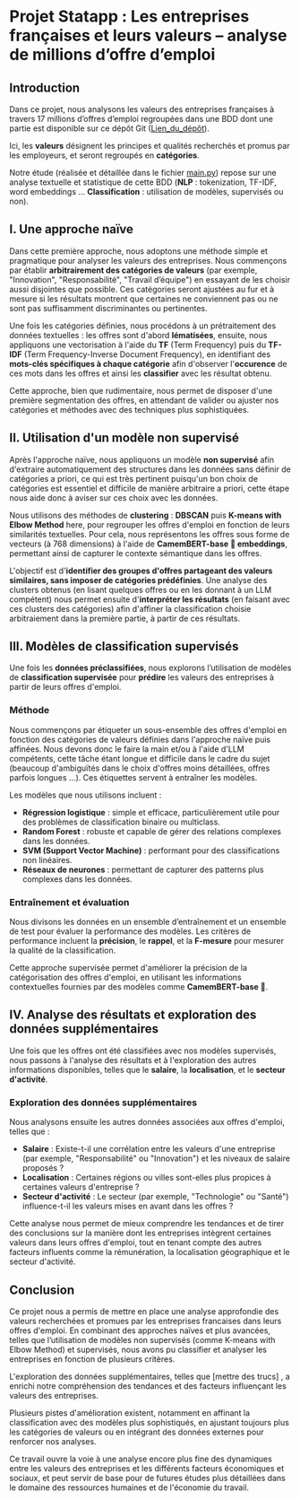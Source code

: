 # **Projet Statapp** : Les entreprises françaises et leurs valeurs – analyse de millions d’offre d’emploi 

## **Introduction**  
Dans ce projet, nous analysons les valeurs des entreprises françaises à travers 17 millions d’offres d’emploi regroupées dans une BDD dont une partie est disponible sur ce dépôt Git ([Lien_du_dépôt](https://github.com/philipython/statapp)). 

Ici, les **valeurs** désignent les principes et qualités recherchés et promus par les employeurs, et seront regroupés en **catégories**. 

Notre étude (réalisée et détaillée dans le fichier [main.py](https://github.com/philipython/statapp)) repose sur une analyse textuelle et statistique de cette BDD (**NLP** : tokenization, TF-IDF, word embeddings ...
**Classification** : utilisation de modèles, supervisés ou non).


## **I. Une approche naïve** 

Dans cette première approche, nous adoptons une méthode simple et pragmatique pour analyser les valeurs des entreprises. Nous commençons par établir **arbitrairement des catégories de valeurs** (par exemple, "Innovation", "Responsabilité", "Travail d’équipe") en essayant de les choisir aussi disjointes que possible. Ces catégories seront ajustées au fur et à mesure si les résultats montrent que certaines ne conviennent pas ou ne sont pas suffisamment discriminantes ou pertinentes.

Une fois les catégories définies, nous procédons à un prétraitement des données textuelles : les offres sont d'abord **lématisées**, ensuite, nous appliquons une vectorisation à l'aide du **TF** (Term Frequency) puis du **TF-IDF** (Term Frequency-Inverse Document Frequency), en identifiant des **mots-clés spécifiques à chaque catégorie** afin d'observer l'**occurence** de ces mots dans les offres et ainsi les **classifier** avec les résultat obtenu.

Cette approche, bien que rudimentaire, nous permet de disposer d'une première segmentation des offres, en attendant de valider ou ajuster nos catégories et méthodes avec des techniques plus sophistiquées.

## **II. Utilisation d'un modèle non supervisé**  

Après l'approche naïve, nous appliquons un modèle **non supervisé** afin d'extraire automatiquement des structures dans les données sans définir de catégories a priori, ce qui est très pertinent puisqu'un bon choix de catégories est essentiel et difficile de manière arbitraire a priori, cette étape nous aide donc à aviser sur ces choix avec les données.

Nous utilisons des méthodes de **clustering** : **DBSCAN** puis **K-means with Elbow Method** here, pour regrouper les offres d'emploi en fonction de leurs similarités textuelles. Pour cela, nous représentons les offres sous forme de vecteurs (à 768 dimensions) à l'aide de **CamemBERT-base 🧀 embeddings**, permettant ainsi de capturer le contexte sémantique dans les offres.  

L'objectif est d'**identifier des groupes d'offres partageant des valeurs similaires, sans imposer de catégories prédéfinies**. Une analyse des clusters obtenus (en lisant quelques offres ou en les donnant à un LLM compétent) nous permet ensuite d'**interpréter les résultats** (en faisant avec ces clusters des catégories) afin d'affiner la classification choisie arbitraiement dans la première partie, à partir de ces résultats.

## **III. Modèles de classification supervisés**

Une fois les **données préclassifiées**, nous explorons l’utilisation de modèles de **classification supervisée** pour **prédire** les valeurs des entreprises à partir de leurs offres d'emploi.

### **Méthode**

Nous commençons par étiqueter un sous-ensemble des offres d'emploi en fonction des catégories de valeurs définies dans l'approche naïve puis affinées. Nous devons donc le faire la main et/ou à l'aide d'LLM compétents, cette tâche étant longue et difficile dans le cadre du sujet (beaucoup d'ambiguïtés dans le choix d'offres moins détaillées, offres parfois longues ...). Ces étiquettes servent à entraîner les modèles.

Les modèles que nous utilisons incluent :  
- **Régression logistique** : simple et efficace, particulièrement utile pour des problèmes de classification binaire ou multiclass.  
- **Random Forest** : robuste et capable de gérer des relations complexes dans les données.  
- **SVM (Support Vector Machine)** : performant pour des classifications non linéaires.  
- **Réseaux de neurones** : permettant de capturer des patterns plus complexes dans les données.

### **Entraînement et évaluation**

Nous divisons les données en un ensemble d’entraînement et un ensemble de test pour évaluer la performance des modèles. Les critères de performance incluent la **précision**, le **rappel**, et la **F-mesure** pour mesurer la qualité de la classification.

Cette approche supervisée permet d'améliorer la précision de la catégorisation des offres d'emploi, en utilisant les informations contextuelles fournies par des modèles comme **CamemBERT-base 🧀**.

## **IV. Analyse des résultats et exploration des données supplémentaires**

Une fois que les offres ont été classifiées avec nos modèles supervisés, nous passons à l'analyse des résultats et à l'exploration des autres informations disponibles, telles que le **salaire**, la **localisation**, et le **secteur d'activité**.

### **Exploration des données supplémentaires**

Nous analysons ensuite les autres données associées aux offres d'emploi, telles que :  
- **Salaire** : Existe-t-il une corrélation entre les valeurs d'une entreprise (par exemple, "Responsabilité" ou "Innovation") et les niveaux de salaire proposés ?
- **Localisation** : Certaines régions ou villes sont-elles plus propices à certaines valeurs d'entreprise ?  
- **Secteur d'activité** : Le secteur (par exemple, "Technologie" ou "Santé") influence-t-il les valeurs mises en avant dans les offres ?

Cette analyse nous permet de mieux comprendre les tendances et de tirer des conclusions sur la manière dont les entreprises intègrent certaines valeurs dans leurs offres d'emploi, tout en tenant compte des autres facteurs influents comme la rémunération, la localisation géographique et le secteur d'activité.

## **Conclusion**

Ce projet nous a permis de mettre en place une analyse approfondie des valeurs recherchées et promues par les entreprises francaises dans leurs offres d'emploi. En combinant des approches naïves et plus avancées, telles que l’utilisation de modèles non supervisés (comme K-means with Elbow Method) et supervisés, nous avons pu classifier et analyser les entreprises en fonction de plusieurs critères.

L'exploration des données supplémentaires, telles que [mettre des trucs] , a enrichi notre compréhension des tendances et des facteurs influençant les valeurs des entreprises. 

Plusieurs pistes d'amélioration existent, notamment en affinant la classification avec des modèles plus sophistiqués, en ajustant toujours plus les catégories de valeurs ou en intégrant des données externes pour renforcer nos analyses. 

Ce travail ouvre la voie à une analyse encore plus fine des dynamiques entre les valeurs des entreprises et les différents facteurs économiques et sociaux, et peut servir de base pour de futures études plus détaillées dans le domaine des ressources humaines et de l'économie du travail.
